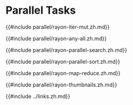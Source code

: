 # Parallel Tasks

{{#include parallel/rayon-iter-mut.zh.md}}

{{#include parallel/rayon-any-all.zh.md}}

{{#include parallel/rayon-parallel-search.zh.md}}

{{#include parallel/rayon-parallel-sort.zh.md}}

{{#include parallel/rayon-map-reduce.zh.md}}

{{#include parallel/rayon-thumbnails.zh.md}}

{{#include ../links.zh.md}}
